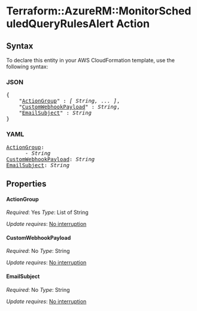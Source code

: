 # Terraform::AzureRM::MonitorScheduledQueryRulesAlert Action

## Syntax

To declare this entity in your AWS CloudFormation template, use the following syntax:

### JSON

<pre>
{
    "<a href="#actiongroup" title="ActionGroup">ActionGroup</a>" : <i>[ String, ... ]</i>,
    "<a href="#customwebhookpayload" title="CustomWebhookPayload">CustomWebhookPayload</a>" : <i>String</i>,
    "<a href="#emailsubject" title="EmailSubject">EmailSubject</a>" : <i>String</i>
}
</pre>

### YAML

<pre>
<a href="#actiongroup" title="ActionGroup">ActionGroup</a>: <i>
      - String</i>
<a href="#customwebhookpayload" title="CustomWebhookPayload">CustomWebhookPayload</a>: <i>String</i>
<a href="#emailsubject" title="EmailSubject">EmailSubject</a>: <i>String</i>
</pre>

## Properties

#### ActionGroup

_Required_: Yes
_Type_: List of String

_Update requires_: [No interruption](https://docs.aws.amazon.com/AWSCloudFormation/latest/UserGuide/using-cfn-updating-stacks-update-behaviors.html#update-no-interrupt)

#### CustomWebhookPayload

_Required_: No
_Type_: String

_Update requires_: [No interruption](https://docs.aws.amazon.com/AWSCloudFormation/latest/UserGuide/using-cfn-updating-stacks-update-behaviors.html#update-no-interrupt)

#### EmailSubject

_Required_: No
_Type_: String

_Update requires_: [No interruption](https://docs.aws.amazon.com/AWSCloudFormation/latest/UserGuide/using-cfn-updating-stacks-update-behaviors.html#update-no-interrupt)

